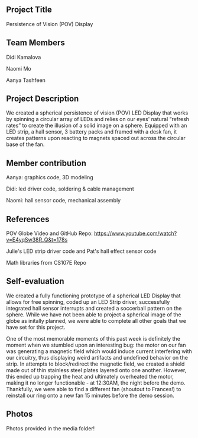 ## Project Title
Persistence of Vision (POV) Display

## Team Members
Didi Kamalova

Naomi Mo

Aanya Tashfeen

## Project Description
We created a spherical persistence of vision (POV) LED Display that works by spinning a circular array of LEDs and relies on our eyes' natural “refresh rates” to create the illusion of a solid image on a sphere. Equipped with an LED strip, a hall sensor, 3 battery packs and framed with a desk fan, it creates patterns upon reacting to magnets spaced out across the circular base of the fan.

## Member contribution
Aanya: graphics code, 3D modeling


Didi: led driver code, soldering & cable management


Naomi: hall sensor code, mechanical assembly

## References
POV Globe Video and GitHub Repo: https://www.youtube.com/watch?v=E4yqSw38R_Q&t=178s

Julie's LED strip driver code and Pat's hall effect sensor code


Math libraries from CS107E Repo

## Self-evaluation
We created a fully functioning prototype of a spherical LED Display that allows for free spinning, coded up an LED Strip driver, successfully integrated hall sensor interrupts and created a soccerball pattern on the sphere. While we have not been able to project a spherical image of the globe as initally planned, we were able to complete all other goals that we have set for this project. 

One of the most memorable moments of this past week is definitely the moment when we stumbled upon an interesting bug: the motor on our fan was generating a magnetic field which would induce current interfering with our circuitry, thus displaying weird artifacts and undefined behavior on the strip. In attempts to block/redirect the magnetic field, we created a shield made out of thin stainless steel plates layered onto one another. However, this ended up trapping the heat and ultimately overheated the motor, making it no longer functionable - at 12:30AM, the night before the demo. Thankfully, we were able to find a different fan (shoutout to Frances!) to reinstall our ring onto a new fan 15 minutes before the demo session.


## Photos
Photos provided in the media folder!

